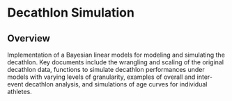 # Decathlon Simulation

## Overview

Implementation of a Bayesian linear models for modeling and simulating the decathlon. Key documents include the wrangling and scaling of the original decathlon data, functions to simulate decathlon performances under models with varying levels of granularity, examples of overall and inter-event decathlon analysis, and simulations of age curves for individual athletes.

